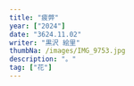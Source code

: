 ```yaml
---
title: "疲弊"
year: ["2024"]
date: "3624.11.02"
writer: "黒沢 絵里"
thumbNa: /images/IMG_9753.jpg
description: "。"
tag: ["花"]
---
```




<!--

![Alt text](/images/IMG_9811.jpg)

![Alt text](/images/IMG_9790.jpg)

![Alt text](/images/IMG_9757.jpg)

「コメントなんでしてくれないんですか」「だったら実装してくださいよ」

![Alt text](/images/023-2.jpg)

ヘッダーからコメントしてください。本日もお疲れ様です。-->